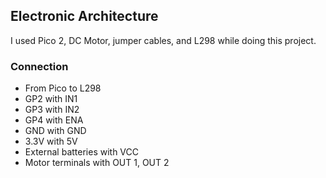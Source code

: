 ## Electronic Architecture

I used Pico 2, DC Motor, jumper cables, and L298 while doing this project.

### Connection

- From Pico to L298
- GP2 with IN1
- GP3 with IN2
- GP4 with ENA
- GND with GND
- 3.3V with 5V
- External batteries with VCC
- Motor terminals with OUT 1, OUT 2
